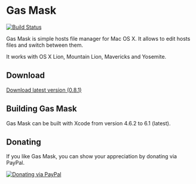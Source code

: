 # Gas Mask
[![Build Status](https://travis-ci.org/2ndalpha/gasmask.png?branch=0.8)](https://travis-ci.org/2ndalpha/gasmask)

Gas Mask is simple hosts file manager for Mac OS X.
It allows to edit hosts files and switch between them.

It works with OS X Lion, Mountain Lion, Mavericks and Yosemite.

## Download
[Download latest version (0.8.1)](http://gmask.clockwise.ee/files/gas_mask_0.8.1.zip)

## Building Gas Mask
Gas Mask can be built with Xcode from version 4.6.2 to 6.1 (latest).

## Donating
If you like Gas Mask, you can show your appreciation by donating via PayPal.

[![Donating via PayPal](https://www.paypal.com/en_US/i/btn/btn_donate_SM.gif)](https://www.paypal.com/cgi-bin/webscr?cmd=_donations&business=98JFC3MUF5Q44&lc=EE&item_name=Gas%20Mask%20Support&currency_code=USD&bn=PP%2dDonationsBF%3abtn_donate_SM%2egif%3aNonHostedGuest )
